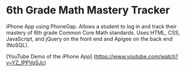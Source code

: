 6th Grade Math Mastery Tracker
==================================
iPhone App using PhoneGap. Allows a student to log in and track their mastery of 6th grade Common Core Math standards. Uses HTML, CSS, JavaScript, and jQuery on the front end and Apigee on the back end (NoSQL).

[YouTube Demo of the iPhone App] (https://www.youtube.com/watch?v=YZ_lPPVq5Jc)
